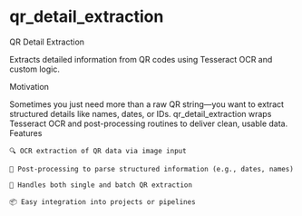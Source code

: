 # qr_detail_extraction
QR Detail Extraction

Extracts detailed information from QR codes using Tesseract OCR and custom logic.

Motivation

Sometimes you just need more than a raw QR string—you want to extract structured details like names, dates, or IDs. qr_detail_extraction wraps Tesseract OCR and post-processing routines to deliver clean, usable data.
Features

    🔍 OCR extraction of QR data via image input

    🧩 Post-processing to parse structured information (e.g., dates, names)

    🔁 Handles both single and batch QR extraction

    📦 Easy integration into projects or pipelines
